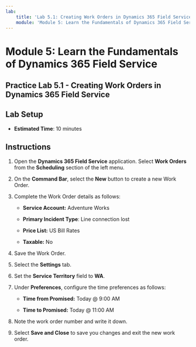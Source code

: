 ```yaml
---
lab:
    title: 'Lab 5.1: Creating Work Orders in Dynamics 365 Field Service'
    module: 'Module 5: Learn the Fundamentals of Dynamics 365 Field Service'
---
```


Module 5: Learn the Fundamentals of Dynamics 365 Field Service
========================

## Practice Lab 5.1 - Creating Work Orders in Dynamics 365 Field Service

## Lab Setup

  - **Estimated Time**: 10 minutes

## Instructions

1. Open the **Dynamics 365 Field Service** application. Select **Work Orders** from the **Scheduling** section of the left menu.

2. On the **Command Bar**, select the **New** button to create a new Work Order.

3. Complete the Work Order details as follows:

	- **Service Account:** Adventure Works

	- **Primary Incident Type**: Line connection lost

	- **Price List:** US Bill Rates

	- **Taxable:** No

4. Save the Work Order.

4. Select the **Settings** tab.

5. Set the **Service Territory** field to **WA**. 

6. Under **Preferences**, configure the time preferences as follows:

	- **Time from Promised:** Today @ 9:00 AM

	- **Time to Promised:** Today @ 11:00 AM

7. Note the work order number and write it down. 

8. Select **Save and Close** to save you changes and exit the new work order.
